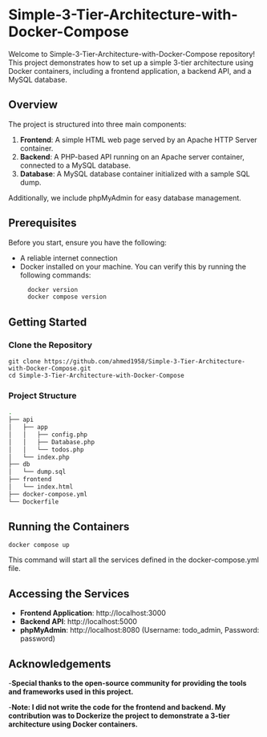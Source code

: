 # Simple-3-Tier-Architecture-with-Docker-Compose

Welcome to Simple-3-Tier-Architecture-with-Docker-Compose repository! This project demonstrates how to set up a simple 3-tier architecture using Docker containers, including a frontend application, a backend API, and a MySQL database.

## Overview

The project is structured into three main components:

1. **Frontend**: A simple HTML web page served by an Apache HTTP Server container.
2. **Backend**: A PHP-based API running on an Apache server container, connected to a MySQL database.
3. **Database**: A MySQL database container initialized with a sample SQL dump.

Additionally, we include phpMyAdmin for easy database management.

## Prerequisites

Before you start, ensure you have the following:

- A reliable internet connection
- Docker installed on your machine. You can verify this by running the following commands:
  ```sh
    docker version
    docker compose version
## Getting Started
### Clone the Repository
    git clone https://github.com/ahmed1958/Simple-3-Tier-Architecture-with-Docker-Compose.git
    cd Simple-3-Tier-Architecture-with-Docker-Compose
### Project Structure
```bash
.
├── api                     
│   ├── app
│   │   ├── config.php      
│   │   ├── Database.php    
│   │   └── todos.php       
│   └── index.php           
├── db                      
│   └── dump.sql            
├── frontend                
│   └── index.html          
├── docker-compose.yml      
└── Dockerfile              
```


## Running the Containers
    docker compose up

  This command will start all the services defined in the docker-compose.yml file.
## Accessing the Services
  - **Frontend Application**: http://localhost:3000
  - **Backend API**: http://localhost:5000
  - **phpMyAdmin**: http://localhost:8080 (Username: todo_admin, Password: password)

## Acknowledgements 

  -**Special thanks to the open-source community for providing the tools and frameworks used in this project.**

  -****Note**: I did not write the code for the frontend and backend. My contribution was to Dockerize the project to demonstrate a 3-tier architecture using Docker containers.**
